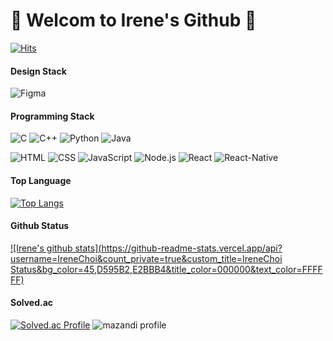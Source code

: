 # 🎀 Welcom to Irene's Github 🎀


[![Hits](https://hits.seeyoufarm.com/api/count/incr/badge.svg?url=https%3A%2F%2Fgithub.com%2FIreneChoii&count_bg=%238D8D8D&title_bg=%23E2BBB4&icon=awesomelists.svg&icon_color=%238D8D8D&title=hits&edge_flat=false)](https://hits.seeyoufarm.com)

#### Design Stack
![Figma](https://img.shields.io/badge/figma-A26EF6.svg?&style=for-the-badge&logo=figma&logoColor=white)

#### Programming Stack
![C](https://img.shields.io/badge/C-A8B9CC.svg?&style=for-the-badge&logo=C&logoColor=white)
![C++](https://img.shields.io/badge/C++-00599C.svg?&style=for-the-badge&logo=cplusplus&logoColor=white)
![Python](https://img.shields.io/badge/Python-3776AB.svg?&style=for-the-badge&logo=Python&logoColor=white)
![Java](https://img.shields.io/badge/Java-FF8F0C.svg?&style=for-the-badge&logo=Java&logoColor=white)

![HTML](https://img.shields.io/badge/HTML-E34F26.svg?&style=for-the-badge&logo=HTML5&logoColor=white)
![CSS](https://img.shields.io/badge/CSS-1572B6.svg?&style=for-the-badge&logo=CSS3&logoColor=white)
![JavaScript](https://img.shields.io/badge/Javascript-F7DF1E.svg?&style=for-the-badge&logo=javascript&logoColor=white)
![Node.js](https://img.shields.io/badge/Node.js-339933.svg?&style=for-the-badge&logo=Node.js&logoColor=white)
![React](https://img.shields.io/badge/React-61DAFB.svg?&style=for-the-badge&logo=React&logoColor=white)
![React-Native](https://img.shields.io/badge/React-Native-61DAFB.svg?&style=for-the-badge&logo=React&logoColor=white)


#### Top Language
[![Top Langs](https://github-readme-stats.vercel.app/api/top-langs/?username=irenechoii)](https://github.com/anuraghazra/github-readme-stats)


#### Github Status
[![Irene's github stats](https://github-readme-stats.vercel.app/api?username=IreneChoi&count_private=true&custom_title=IreneChoi Status&bg_color=45,D595B2,E2BBB4&title_color=000000&text_color=FFFFFF)](https://github.com/anuraghazra/github-readme-stats)


#### Solved.ac
[![Solved.ac Profile](http://mazassumnida.wtf/api/v2/generate_badge?boj=irenelove112)](https://solved.ac/irenelove112)
![mazandi profile](http://mazandi.herokuapp.com/api?handle={handle}&theme=warm)

